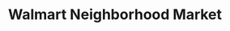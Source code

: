 ---
title: "Walmart Neighborhood Market"
url: /levittown/walmart-neighborhood-market/
shop: Supermarkt
---